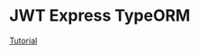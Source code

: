 # JWT Express TypeORM
[Tutorial](https://medium.com/javascript-in-plain-english/creating-a-rest-api-with-jwt-authentication-and-role-based-authorization-using-typescript-fbfa3cab22a4)